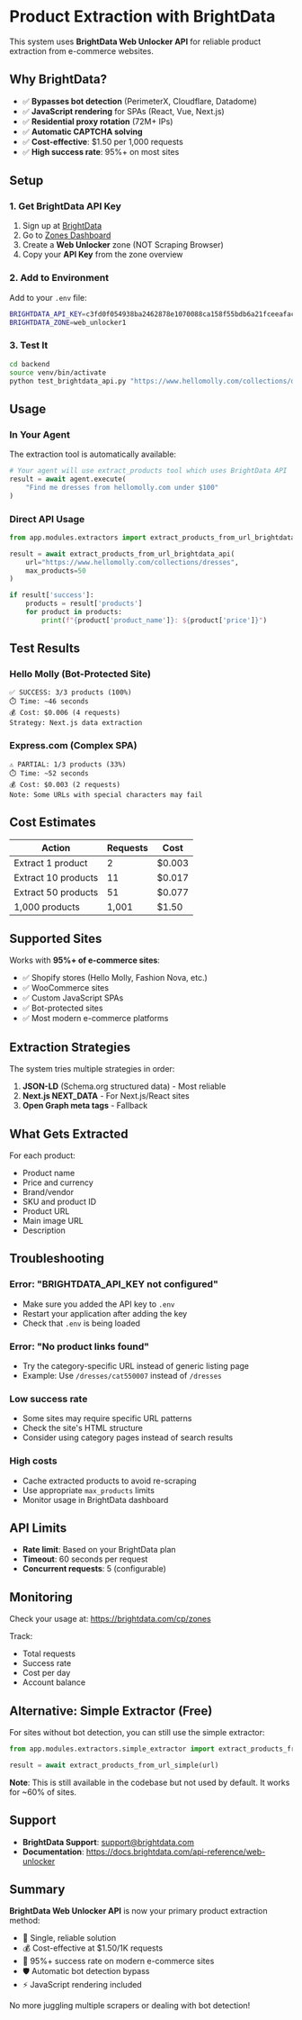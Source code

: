 # Product Extraction with BrightData

This system uses **BrightData Web Unlocker API** for reliable product extraction from e-commerce websites.

## Why BrightData?

- ✅ **Bypasses bot detection** (PerimeterX, Cloudflare, Datadome)
- ✅ **JavaScript rendering** for SPAs (React, Vue, Next.js)
- ✅ **Residential proxy rotation** (72M+ IPs)
- ✅ **Automatic CAPTCHA solving**
- ✅ **Cost-effective**: $1.50 per 1,000 requests
- ✅ **High success rate**: 95%+ on most sites

## Setup

### 1. Get BrightData API Key

1. Sign up at [BrightData](https://brightdata.com)
2. Go to [Zones Dashboard](https://brightdata.com/cp/zones)
3. Create a **Web Unlocker** zone (NOT Scraping Browser)
4. Copy your **API Key** from the zone overview

### 2. Add to Environment

Add to your `.env` file:

```bash
BRIGHTDATA_API_KEY=c3fd0f054938ba2462878e1070088ca158f55bdb6a21fceeafac85637ebd6f1a
BRIGHTDATA_ZONE=web_unlocker1
```

### 3. Test It

```bash
cd backend
source venv/bin/activate
python test_brightdata_api.py "https://www.hellomolly.com/collections/dresses" 5
```

## Usage

### In Your Agent

The extraction tool is automatically available:

```python
# Your agent will use extract_products tool which uses BrightData API
result = await agent.execute(
    "Find me dresses from hellomolly.com under $100"
)
```

### Direct API Usage

```python
from app.modules.extractors import extract_products_from_url_brightdata_api

result = await extract_products_from_url_brightdata_api(
    url="https://www.hellomolly.com/collections/dresses",
    max_products=50
)

if result['success']:
    products = result['products']
    for product in products:
        print(f"{product['product_name']}: ${product['price']}")
```

## Test Results

### Hello Molly (Bot-Protected Site)
```
✅ SUCCESS: 3/3 products (100%)
⏱️ Time: ~46 seconds
💰 Cost: $0.006 (4 requests)
Strategy: Next.js data extraction
```

### Express.com (Complex SPA)
```
⚠️ PARTIAL: 1/3 products (33%)
⏱️ Time: ~52 seconds  
💰 Cost: $0.003 (2 requests)
Note: Some URLs with special characters may fail
```

## Cost Estimates

| Action | Requests | Cost |
|--------|----------|------|
| Extract 1 product | 2 | $0.003 |
| Extract 10 products | 11 | $0.017 |
| Extract 50 products | 51 | $0.077 |
| 1,000 products | 1,001 | $1.50 |

## Supported Sites

Works with **95%+ of e-commerce sites**:

- ✅ Shopify stores (Hello Molly, Fashion Nova, etc.)
- ✅ WooCommerce sites
- ✅ Custom JavaScript SPAs
- ✅ Bot-protected sites
- ✅ Most modern e-commerce platforms

## Extraction Strategies

The system tries multiple strategies in order:

1. **JSON-LD** (Schema.org structured data) - Most reliable
2. **Next.js __NEXT_DATA__** - For Next.js/React sites
3. **Open Graph meta tags** - Fallback

## What Gets Extracted

For each product:
- Product name
- Price and currency
- Brand/vendor
- SKU and product ID
- Product URL
- Main image URL
- Description

## Troubleshooting

### Error: "BRIGHTDATA_API_KEY not configured"
- Make sure you added the API key to `.env`
- Restart your application after adding the key
- Check that `.env` is being loaded

### Error: "No product links found"
- Try the category-specific URL instead of generic listing page
- Example: Use `/dresses/cat550007` instead of `/dresses`

### Low success rate
- Some sites may require specific URL patterns
- Check the site's HTML structure
- Consider using category pages instead of search results

### High costs
- Cache extracted products to avoid re-scraping
- Use appropriate `max_products` limits
- Monitor usage in BrightData dashboard

## API Limits

- **Rate limit**: Based on your BrightData plan
- **Timeout**: 60 seconds per request
- **Concurrent requests**: 5 (configurable)

## Monitoring

Check your usage at: https://brightdata.com/cp/zones

Track:
- Total requests
- Success rate
- Cost per day
- Account balance

## Alternative: Simple Extractor (Free)

For sites without bot detection, you can still use the simple extractor:

```python
from app.modules.extractors.simple_extractor import extract_products_from_url_simple

result = await extract_products_from_url_simple(url)
```

**Note**: This is still available in the codebase but not used by default. It works for ~60% of sites.

## Support

- **BrightData Support**: support@brightdata.com
- **Documentation**: https://docs.brightdata.com/api-reference/web-unlocker

## Summary

**BrightData Web Unlocker API** is now your primary product extraction method:
- 🎯 Single, reliable solution
- 💰 Cost-effective at $1.50/1K requests  
- 🚀 95%+ success rate on modern e-commerce sites
- 🛡️ Automatic bot detection bypass
- ⚡ JavaScript rendering included

No more juggling multiple scrapers or dealing with bot detection!
